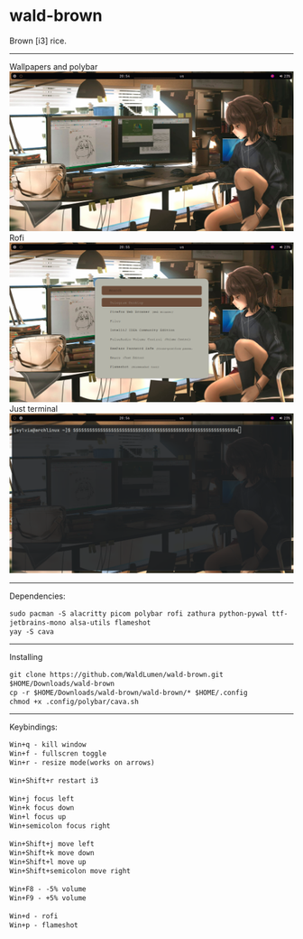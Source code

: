 # wald-brown
Brown [i3] rice.



---------------------------------

Wallpapers and polybar
![Wallpapers and polybar](https://github.com/WaldLumen/wald-brown/blob/main/screenshots/1.png)
Rofi
![Rofi](https://github.com/WaldLumen/wald-brown/blob/main/screenshots/2.png)
Just terminal
![Just cool screnshoot](https://github.com/WaldLumen/wald-brown/blob/main/screenshots/3.png)

---------------------------------

Dependencies:
```
sudo pacman -S alacritty picom polybar rofi zathura python-pywal ttf-jetbrains-mono alsa-utils flameshot
yay -S cava
```

---------------------------------

Installing
```
git clone https://github.com/WaldLumen/wald-brown.git $HOME/Downloads/wald-brown
cp -r $HOME/Downloads/wald-brown/wald-brown/* $HOME/.config
chmod +x .config/polybar/cava.sh
```
---------------------------------

Keybindings:
```
Win+q - kill window
Win+f - fullscren toggle
Win+r - resize mode(works on arrows)

Win+Shift+r restart i3

Win+j focus left
Win+k focus down
Win+l focus up
Win+semicolon focus right

Win+Shift+j move left
Win+Shift+k move down
Win+Shift+l move up
Win+Shift+semicolon move right

Win+F8 - -5% volume
Win+F9 - +5% volume

Win+d - rofi
Win+p - flameshot
